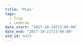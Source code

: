 ```yaml
---
title: 'PLan'
tags:
  - Trop
  - Lederne
date_start: "2017-10-14T13:00:00"
date_end: "2017-10-21T13:00:00"
old_id: 6473
---
```

